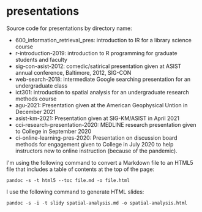 # presentations

Source code for presentations by directory name:

- 600_information_retrieval_pres: introduction to IR for a
  library science course
- r-introduction-2019: introduction to R programming for
  graduate students and faculty
- sig-con-asist-2012: comedic/satirical presentation given
  at ASIST annual conference, Baltimore, 2012, SIG-CON
- web-search-2018: intermediate Google searching
  presentation for an undergraduate class
- ict301: introduction to spatial analysis for an
  undergraduate research methods course
- agu-2021: Presentation given at the American Geophysical
  Untion in December 2021
- asist-km-2021: Presentation given at SIG-KM/ASIST in April
  2021
- cci-research-presentation-2020: MEDLINE research
  presentation given to College in September 2020
- ci-online-learning-pres-2020: Presentation on discussion
  board methods for engagement given to College in July 2020
  to help instructors new to online instruction (because of
  the pandemic).

I'm using the following command to convert a Markdown file
to an HTML5 file that includes a table of contents at the
top of the page:

```
pandoc -s -t html5 --toc file.md -o file.html
```

I use the following command to generate HTML slides:

```
pandoc -s -i -t slidy spatial-analysis.md -o spatial-analysis.html
```

